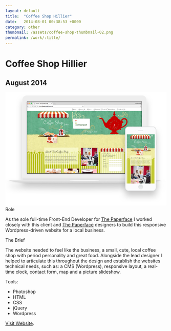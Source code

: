 ```yaml
---
layout: default
title:  "Coffee Shop Hillier"
date:   2014-08-01 00:38:53 +0000
category: other
thumbnail: /assets/coffee-shop-thumbnail-02.png
permalink: /work/:title/
---
```

<h1 class="content__post-title h1 bold">Coffee Shop Hillier</h1>
<h2 class="h3 content__post-date">August 2014</h2>
<div class="content__post-block content__post-block--margin">
  <div class="content__post-full">
    <img class="content__post-image" src="/assets/coffee-shop-01.png"/>
  </div>
</div>
<div class="content__post-block margin-m">
  <div class="content__post-half">
    <div class="content__post-sub-title margin-s margin-no-top">Role</div>
    <p class="block margin-s margin-no-top">
      As the sole full-time Front-End Developer for <a href="http://www.thepaperface.co.uk/" target="_blank" title="the paperface">The Paperface</a> I worked closely with this client and <a href="http://www.thepaperface.co.uk/" target="_blank" title="the paperface">The Paperface</a> designers to build this responsive Wordpress-driven website for a local business.
    </p>
    <div class="content__post-sub-title margin-s margin-no-top">The Brief</div>
    <p class="block margin-s margin-no-top">
      The website needed to feel like the business, a small, cute, local coffee shop with period personality and great food. Alongside the lead designer I helped to articulate this throughout the design and establish the websites technical needs, such as: a CMS (Wordpress), responsive layout, a real-time clock, contact form, map and a picture slideshow.
    </p>
  </div>
  <div class="content__post-half">
    <span class="content__post-sub-title margin-xs">Tools:</span>
      <ul class="bullet-list">
        <li>Photoshop</li>
        <li>HTML</li>
        <li>CSS</li>
        <li>jQuery</li>
        <li>Wordpress</li>
      </ul>
      <p class="block margin-m">
        <a class="button" href="http://thecoffeeshophillier.co.uk/" target="_blank" title="visit website">Visit Website</a>.
      </p>
  </div>
</div>
